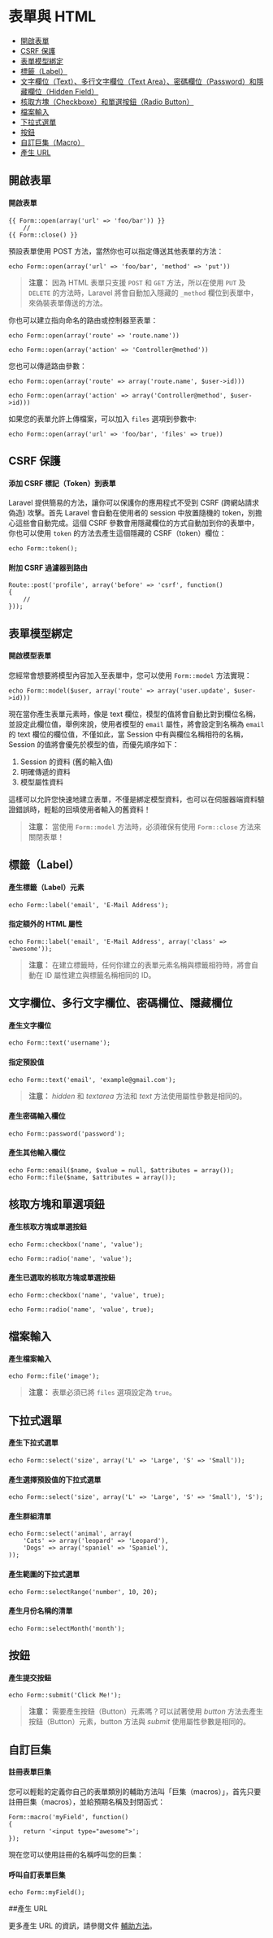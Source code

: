 # 表單與 HTML

- [開啟表單](#opening-a-form)
- [CSRF 保護](#csrf-protection)
- [表單模型綁定](#form-model-binding)
- [標籤（Label）](#labels)
- [文字欄位（Text）、多行文字欄位（Text Area）、密碼欄位（Password）和隱藏欄位（Hidden Field）](#text)
- [核取方塊（Checkboxe）和單選按鈕（Radio Button）](#checkboxes-and-radio-buttons)
- [檔案輸入](#file-input)
- [下拉式選單](#drop-down-lists)
- [按鈕](#buttons)
- [自訂巨集（Macro）](#custom-macros)
- [產生 URL](#generating-urls)

<a name="opening-a-form"></a>
## 開啟表單

#### 開啟表單

	{{ Form::open(array('url' => 'foo/bar')) }}
		//
	{{ Form::close() }}

預設表單使用 POST 方法，當然你也可以指定傳送其他表單的方法：

	echo Form::open(array('url' => 'foo/bar', 'method' => 'put'))

> **注意：** 因為 HTML 表單只支援 `POST` 和 `GET` 方法，所以在使用 `PUT` 及 `DELETE` 的方法時，Laravel 將會自動加入隱藏的 `_method` 欄位到表單中，來偽裝表單傳送的方法。

你也可以建立指向命名的路由或控制器至表單：

	echo Form::open(array('route' => 'route.name'))

	echo Form::open(array('action' => 'Controller@method'))

您也可以傳遞路由參數：

	echo Form::open(array('route' => array('route.name', $user->id)))

	echo Form::open(array('action' => array('Controller@method', $user->id)))

如果您的表單允許上傳檔案，可以加入 `files` 選項到參數中:

	echo Form::open(array('url' => 'foo/bar', 'files' => true))

<a name="csrf-protection"></a>
## CSRF 保護

#### 添加 CSRF 標記（Token）到表單

Laravel 提供簡易的方法，讓你可以保護你的應用程式不受到 CSRF (跨網站請求偽造) 攻擊。首先 Laravel 會自動在使用者的 session 中放置隨機的 token，別擔心這些會自動完成。這個 CSRF 參數會用隱藏欄位的方式自動加到你的表單中，你也可以使用 `token` 的方法去產生這個隱藏的 CSRF（token）欄位：

	echo Form::token();

#### 附加 CSRF 過濾器到路由

	Route::post('profile', array('before' => 'csrf', function()
	{
		//
	}));

<a name="form-model-binding"></a>
## 表單模型綁定

#### 開啟模型表單

您經常會想要將模型內容加入至表單中，您可以使用 `Form::model` 方法實現：

	echo Form::model($user, array('route' => array('user.update', $user->id)))

現在當你產生表單元素時，像是 text 欄位，模型的值將會自動比對到欄位名稱，並設定此欄位值，舉例來說，使用者模型的 `email` 屬性，將會設定到名稱為 `email` 的 text 欄位的欄位值，不僅如此，當 Session 中有與欄位名稱相符的名稱，Session 的值將會優先於模型的值，而優先順序如下：

1. Session 的資料 (舊的輸入值)
2. 明確傳遞的資料
3. 模型屬性資料

這樣可以允許您快速地建立表單，不僅是綁定模型資料，也可以在伺服器端資料驗證錯誤時，輕鬆的回填使用者輸入的舊資料！

> **注意：** 當使用 `Form::model` 方法時，必須確保有使用 `Form::close` 方法來關閉表單！

<a name="labels"></a>
## 標籤（Label）

#### 產生標籤（Label）元素

	echo Form::label('email', 'E-Mail Address');

#### 指定額外的 HTML 屬性

	echo Form::label('email', 'E-Mail Address', array('class' => 'awesome'));

> **注意：** 在建立標籤時，任何你建立的表單元素名稱與標籤相符時，將會自動在 ID 屬性建立與標籤名稱相同的 ID。

<a name="text"></a>
## 文字欄位、多行文字欄位、密碼欄位、隱藏欄位

#### 產生文字欄位

	echo Form::text('username');

#### 指定預設值

	echo Form::text('email', 'example@gmail.com');


> **注意：** *hidden* 和 *textarea* 方法和 *text* 方法使用屬性參數是相同的。

#### 產生密碼輸入欄位

	echo Form::password('password');

#### 產生其他輸入欄位

	echo Form::email($name, $value = null, $attributes = array());
	echo Form::file($name, $attributes = array());

<a name="checkboxes-and-radio-buttons"></a>
## 核取方塊和單選項鈕

#### 產生核取方塊或單選按鈕

	echo Form::checkbox('name', 'value');

	echo Form::radio('name', 'value');

#### 產生已選取的核取方塊或單選按鈕

	echo Form::checkbox('name', 'value', true);

	echo Form::radio('name', 'value', true);

<a name="file-input"></a>
## 檔案輸入

#### 產生檔案輸入

	echo Form::file('image');

> **注意：** 表單必須已將 `files` 選項設定為 `true`。

<a name="drop-down-lists"></a>
## 下拉式選單

#### 產生下拉式選單

	echo Form::select('size', array('L' => 'Large', 'S' => 'Small'));

#### 產生選擇預設值的下拉式選單

	echo Form::select('size', array('L' => 'Large', 'S' => 'Small'), 'S');

#### 產生群組清單

	echo Form::select('animal', array(
		'Cats' => array('leopard' => 'Leopard'),
		'Dogs' => array('spaniel' => 'Spaniel'),
	));

#### 產生範圍的下拉式選單

    echo Form::selectRange('number', 10, 20);

#### 產生月份名稱的清單

    echo Form::selectMonth('month');

<a name="buttons"></a>
## 按鈕

#### 產生提交按鈕

	echo Form::submit('Click Me!');

> **注意：** 需要產生按鈕（Button）元素嗎？可以試著使用 *button* 方法去產生按鈕（Button）元素，button 方法與 *submit* 使用屬性參數是相同的。

<a name="custom-macros"></a>
## 自訂巨集

#### 註冊表單巨集

您可以輕鬆的定義你自己的表單類別的輔助方法叫「巨集（macros）」，首先只要註冊巨集（macros），並給預期名稱及封閉函式：

	Form::macro('myField', function()
	{
		return '<input type="awesome">';
	});

現在您可以使用註冊的名稱呼叫您的巨集：

#### 呼叫自訂表單巨集

	echo Form::myField();


<a name="generating-urls"></a>
##產生 URL

更多產生 URL 的資訊，請參閱文件 [輔助方法](/docs/helpers#urls)。
